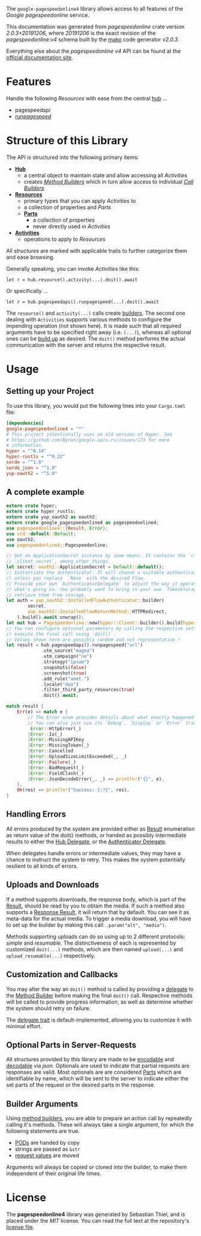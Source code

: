 <!---
DO NOT EDIT !
This file was generated automatically from 'src/mako/api/README.md.mako'
DO NOT EDIT !
-->
The `google-pagespeedonline4` library allows access to all features of the *Google pagespeedonline* service.

This documentation was generated from *pagespeedonline* crate version *2.0.3+20191206*, where *20191206* is the exact revision of the *pagespeedonline:v4* schema built by the [mako](http://www.makotemplates.org/) code generator *v2.0.3*.

Everything else about the *pagespeedonline* *v4* API can be found at the
[official documentation site](https://developers.google.com/speed/docs/insights/v4/getting-started).
# Features

Handle the following *Resources* with ease from the central [hub](https://docs.rs/google-pagespeedonline4/2.0.3+20191206/google_pagespeedonline4/Pagespeedonline) ... 

* pagespeedapi
 * [*runpagespeed*](https://docs.rs/google-pagespeedonline4/2.0.3+20191206/google_pagespeedonline4/api::PagespeedapiRunpagespeedCall)




# Structure of this Library

The API is structured into the following primary items:

* **[Hub](https://docs.rs/google-pagespeedonline4/2.0.3+20191206/google_pagespeedonline4/Pagespeedonline)**
    * a central object to maintain state and allow accessing all *Activities*
    * creates [*Method Builders*](https://docs.rs/google-pagespeedonline4/2.0.3+20191206/google_pagespeedonline4/client::MethodsBuilder) which in turn
      allow access to individual [*Call Builders*](https://docs.rs/google-pagespeedonline4/2.0.3+20191206/google_pagespeedonline4/client::CallBuilder)
* **[Resources](https://docs.rs/google-pagespeedonline4/2.0.3+20191206/google_pagespeedonline4/client::Resource)**
    * primary types that you can apply *Activities* to
    * a collection of properties and *Parts*
    * **[Parts](https://docs.rs/google-pagespeedonline4/2.0.3+20191206/google_pagespeedonline4/client::Part)**
        * a collection of properties
        * never directly used in *Activities*
* **[Activities](https://docs.rs/google-pagespeedonline4/2.0.3+20191206/google_pagespeedonline4/client::CallBuilder)**
    * operations to apply to *Resources*

All *structures* are marked with applicable traits to further categorize them and ease browsing.

Generally speaking, you can invoke *Activities* like this:

```Rust,ignore
let r = hub.resource().activity(...).doit().await
```

Or specifically ...

```ignore
let r = hub.pagespeedapi().runpagespeed(...).doit().await
```

The `resource()` and `activity(...)` calls create [builders][builder-pattern]. The second one dealing with `Activities` 
supports various methods to configure the impending operation (not shown here). It is made such that all required arguments have to be 
specified right away (i.e. `(...)`), whereas all optional ones can be [build up][builder-pattern] as desired.
The `doit()` method performs the actual communication with the server and returns the respective result.

# Usage

## Setting up your Project

To use this library, you would put the following lines into your `Cargo.toml` file:

```toml
[dependencies]
google-pagespeedonline4 = "*"
# This project intentionally uses an old version of Hyper. See
# https://github.com/Byron/google-apis-rs/issues/173 for more
# information.
hyper = "^0.14"
hyper-rustls = "^0.22"
serde = "^1.0"
serde_json = "^1.0"
yup-oauth2 = "^5.0"
```

## A complete example

```Rust
extern crate hyper;
extern crate hyper_rustls;
extern crate yup_oauth2 as oauth2;
extern crate google_pagespeedonline4 as pagespeedonline4;
use pagespeedonline4::{Result, Error};
use std::default::Default;
use oauth2;
use pagespeedonline4::Pagespeedonline;

// Get an ApplicationSecret instance by some means. It contains the `client_id` and 
// `client_secret`, among other things.
let secret: oauth2::ApplicationSecret = Default::default();
// Instantiate the authenticator. It will choose a suitable authentication flow for you, 
// unless you replace  `None` with the desired Flow.
// Provide your own `AuthenticatorDelegate` to adjust the way it operates and get feedback about 
// what's going on. You probably want to bring in your own `TokenStorage` to persist tokens and
// retrieve them from storage.
let auth = yup_oauth2::InstalledFlowAuthenticator::builder(
        secret,
        yup_oauth2::InstalledFlowReturnMethod::HTTPRedirect,
    ).build().await.unwrap();
let mut hub = Pagespeedonline::new(hyper::Client::builder().build(hyper_rustls::HttpsConnector::with_native_roots()), auth);
// You can configure optional parameters by calling the respective setters at will, and
// execute the final call using `doit()`.
// Values shown here are possibly random and not representative !
let result = hub.pagespeedapi().runpagespeed("url")
             .utm_source("magna")
             .utm_campaign("no")
             .strategy("ipsum")
             .snapshots(false)
             .screenshot(true)
             .add_rule("amet.")
             .locale("duo")
             .filter_third_party_resources(true)
             .doit().await;

match result {
    Err(e) => match e {
        // The Error enum provides details about what exactly happened.
        // You can also just use its `Debug`, `Display` or `Error` traits
         Error::HttpError(_)
        |Error::Io(_)
        |Error::MissingAPIKey
        |Error::MissingToken(_)
        |Error::Cancelled
        |Error::UploadSizeLimitExceeded(_, _)
        |Error::Failure(_)
        |Error::BadRequest(_)
        |Error::FieldClash(_)
        |Error::JsonDecodeError(_, _) => println!("{}", e),
    },
    Ok(res) => println!("Success: {:?}", res),
}

```
## Handling Errors

All errors produced by the system are provided either as [Result](https://docs.rs/google-pagespeedonline4/2.0.3+20191206/google_pagespeedonline4/client::Result) enumeration as return value of
the doit() methods, or handed as possibly intermediate results to either the 
[Hub Delegate](https://docs.rs/google-pagespeedonline4/2.0.3+20191206/google_pagespeedonline4/client::Delegate), or the [Authenticator Delegate](https://docs.rs/yup-oauth2/*/yup_oauth2/trait.AuthenticatorDelegate.html).

When delegates handle errors or intermediate values, they may have a chance to instruct the system to retry. This 
makes the system potentially resilient to all kinds of errors.

## Uploads and Downloads
If a method supports downloads, the response body, which is part of the [Result](https://docs.rs/google-pagespeedonline4/2.0.3+20191206/google_pagespeedonline4/client::Result), should be
read by you to obtain the media.
If such a method also supports a [Response Result](https://docs.rs/google-pagespeedonline4/2.0.3+20191206/google_pagespeedonline4/client::ResponseResult), it will return that by default.
You can see it as meta-data for the actual media. To trigger a media download, you will have to set up the builder by making
this call: `.param("alt", "media")`.

Methods supporting uploads can do so using up to 2 different protocols: 
*simple* and *resumable*. The distinctiveness of each is represented by customized 
`doit(...)` methods, which are then named `upload(...)` and `upload_resumable(...)` respectively.

## Customization and Callbacks

You may alter the way an `doit()` method is called by providing a [delegate](https://docs.rs/google-pagespeedonline4/2.0.3+20191206/google_pagespeedonline4/client::Delegate) to the 
[Method Builder](https://docs.rs/google-pagespeedonline4/2.0.3+20191206/google_pagespeedonline4/client::CallBuilder) before making the final `doit()` call. 
Respective methods will be called to provide progress information, as well as determine whether the system should 
retry on failure.

The [delegate trait](https://docs.rs/google-pagespeedonline4/2.0.3+20191206/google_pagespeedonline4/client::Delegate) is default-implemented, allowing you to customize it with minimal effort.

## Optional Parts in Server-Requests

All structures provided by this library are made to be [encodable](https://docs.rs/google-pagespeedonline4/2.0.3+20191206/google_pagespeedonline4/client::RequestValue) and 
[decodable](https://docs.rs/google-pagespeedonline4/2.0.3+20191206/google_pagespeedonline4/client::ResponseResult) via *json*. Optionals are used to indicate that partial requests are responses 
are valid.
Most optionals are are considered [Parts](https://docs.rs/google-pagespeedonline4/2.0.3+20191206/google_pagespeedonline4/client::Part) which are identifiable by name, which will be sent to 
the server to indicate either the set parts of the request or the desired parts in the response.

## Builder Arguments

Using [method builders](https://docs.rs/google-pagespeedonline4/2.0.3+20191206/google_pagespeedonline4/client::CallBuilder), you are able to prepare an action call by repeatedly calling it's methods.
These will always take a single argument, for which the following statements are true.

* [PODs][wiki-pod] are handed by copy
* strings are passed as `&str`
* [request values](https://docs.rs/google-pagespeedonline4/2.0.3+20191206/google_pagespeedonline4/client::RequestValue) are moved

Arguments will always be copied or cloned into the builder, to make them independent of their original life times.

[wiki-pod]: http://en.wikipedia.org/wiki/Plain_old_data_structure
[builder-pattern]: http://en.wikipedia.org/wiki/Builder_pattern
[google-go-api]: https://github.com/google/google-api-go-client

# License
The **pagespeedonline4** library was generated by Sebastian Thiel, and is placed 
under the *MIT* license.
You can read the full text at the repository's [license file][repo-license].

[repo-license]: https://github.com/Byron/google-apis-rsblob/main/LICENSE.md
